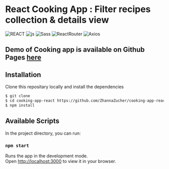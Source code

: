 # React Cooking App : Filter recipes collection & details view

![REACT](https://img.shields.io/badge/React-303540?style=for-the-badge&logo=react&logoColor=61DAFB)
![js](https://img.shields.io/badge/JavaScript-F7DF1E?style=for-the-badge&logo=javascript&logoColor=black)
![Sass](https://img.shields.io/badge/Sass-303540?style=for-the-badge&logo=SASS)
![ReactRouter](https://img.shields.io/badge/-React%20Router-CA4245?style=for-the-badge&logo=react-router)
![Axios](https://img.shields.io/badge/Axios-303540?style=for-the-badge&logo=axios)

## Demo of Cooking app is available on Github Pages [here](https://zhannazucher.github.io/cooking-app-react)

## Installation

Clone this repositary locally and install the dependencies

```sh
$ git clone
$ cd cooking-app-react https://github.com/ZhannaZucher/cooking-app-react.git
$ npm install
```

## Available Scripts

In the project directory, you can run:

### `npm start`

Runs the app in the development mode.\
Open [http://localhost:3000](http://localhost:3000) to view it in your browser.
